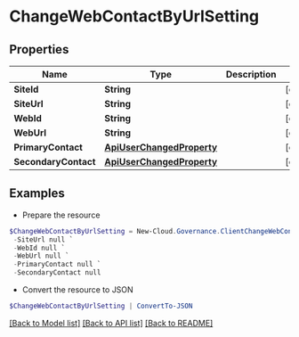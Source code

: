 # ChangeWebContactByUrlSetting
## Properties

Name | Type | Description | Notes
------------ | ------------- | ------------- | -------------
**SiteId** | **String** |  | [optional] 
**SiteUrl** | **String** |  | [optional] 
**WebId** | **String** |  | [optional] 
**WebUrl** | **String** |  | [optional] 
**PrimaryContact** | [**ApiUserChangedProperty**](ApiUserChangedProperty.md) |  | [optional] 
**SecondaryContact** | [**ApiUserChangedProperty**](ApiUserChangedProperty.md) |  | [optional] 

## Examples

- Prepare the resource
```powershell
$ChangeWebContactByUrlSetting = New-Cloud.Governance.ClientChangeWebContactByUrlSetting  -SiteId null `
 -SiteUrl null `
 -WebId null `
 -WebUrl null `
 -PrimaryContact null `
 -SecondaryContact null
```

- Convert the resource to JSON
```powershell
$ChangeWebContactByUrlSetting | ConvertTo-JSON
```

[[Back to Model list]](../README.md#documentation-for-models) [[Back to API list]](../README.md#documentation-for-api-endpoints) [[Back to README]](../README.md)


